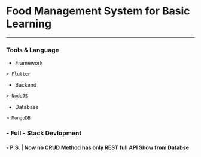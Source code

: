 # Food Management System for Basic Learning 

<hr>




### Tools & Language

 - Framework
```
> Flutter
```
 - Backend
```
> NodeJS
```
 - Database
```
> MongoDB
```


### - Full - Stack Devlopment
#### - P.S. | Now no CRUD Method has only REST full API Show from Databse





